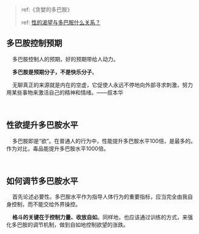 > ref:《贪婪的多巴胺》
> 
> ref: [性的渴望与多巴胺什么关系？](https://www.zhihu.com/question/29692934/answer/845610471)

## 多巴胺控制预期

    多巴胺控制人的预期，好的预期带给人动力。

    **多巴胺是预期分子，不是快乐分子**。

    无聊真正的来源就是内在的空虚，它促使人永远不停地向外部寻求刺激，努力用某些事物来激活自己的精神和情绪。——叔本华

    

## 性欲提升多巴胺水平

    ﻿多巴胺即是“欲”。在普通人的行为中，性能提升多巴胺水平100倍，是最多的。作为对比，毒品能提升多巴胺水平1000倍。

    

## 如何调节多巴胺水平

    首先论述必要性。﻿多巴胺水平作为指导人体行为的重要指标，应当完全由我自身控制，而不能交给外界操控。

    **格斗的关键在于控制力量、收放自如**。同样地，也应该通过训练的方式，来强化多巴胺的调节机制，做到自如地控制欲望的涨跌。
